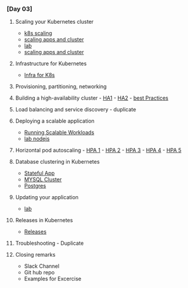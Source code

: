 ### [Day 03]

1. Scaling your Kubernetes cluster
    - [k8s scaling](https://cloud.google.com/kubernetes-engine/docs/how-to/scaling-apps)
    - [scaling apps and cluster](https://jelastic.com/blog/scaling-kubernetes/)
    - [lab](https://codeburst.io/practical-guide-to-kubernetes-node-scaling-5a7fc3499a56)
    - [scaling apps and cluster](https://jelastic.com/blog/scaling-kubernetes/)
2. Infrastructure for Kubernetes
     - [Infra for K8s](https://blog.newrelic.com/engineering/what-is-kubernetes/) 
3. Provisioning, partitioning, networking
4. Building a high-availability cluster
        - [HA1](http://pwittrock.github.io/docs/admin/high-availability/)
        - [HA2](https://platform9.com/blog/create-highly-available-kubernetes-cluster/)
        - [best Practices](https://techbeacon.com/enterprise-it/6-best-practices-highly-available-kubernetes-clusters)
5. Load balancing and service discovery - duplicate 
6. Deploying a scalable application
      - [Running Scalable Workloads](https://www.infoq.com/articles/tips-running-scalable-workloads-kubernetes/)
      - [lab nodejs](https://blog.kloia.com/deploy-auto-scalable-node-js-application-on-kubernetes-cluster-part-1-f40e622f2337)

7. Horizontal pod autoscaling
       - [HPA 1](https://kubernetes.io/docs/tasks/run-application/horizontal-pod-autoscale/)
       - [HPA 2](https://cloud.google.com/kubernetes-engine/docs/how-to/horizontal-pod-autoscaling)
       - [HPA 3](https://cloud.google.com/kubernetes-engine/docs/concepts/horizontalpodautoscaler)
       - [HPA 4](https://sysdig.com/blog/kubernetes-autoscaler/)
       - [HPA 5](https://medium.com/magalix/kubernetes-autoscaling-101-cluster-autoscaler-horizontal-pod-autoscaler-and-vertical-pod-2a441d9ad231)

8. Database clustering in Kubernetes
    - [Stateful App](https://kubernetes.io/docs/tasks/run-application/run-replicated-stateful-application/)
    - [MYSQL Cluster](https://kublr.com/blog/setting-up-mysql-replication-clusters-in-kubernetes-2/)
    - [Postgres ](https://hackernoon.com/postgresql-cluster-into-kubernetes-cluster-f353cde212de)
9. Updating your application
     - [lab](https://kubernetes.io/docs/tutorials/kubernetes-basics/update/)
10. Releases in Kubernetes
      - [Releases](https://github.com/kubernetes/kubernetes/releases)
11. Troubleshooting - Duplicate 
12. Closing remarks
    - Slack Channel
    - Git hub repo
    - Examples for Excercise
    
